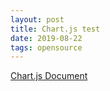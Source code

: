 ```yaml
---
layout: post
title: Chart.js test
date: 2019-08-22
tags: opensource
---
```


[Chart.js Document](https://www.chartjs.org/docs/latest/getting-started/)

<canvas id="myChart"></canvas>

<script>
require(['init'], (initTest) => {
  require(['jquery'], ($) => {
    require(['/assets/js/vendor/Chart.bundle.min.js'], function(Chart){
      $(document).ready(function(){
        var ctx = document.getElementById('myChart').getContext('2d');
        var chart = new Chart(ctx, {
            // The type of chart we want to create
            type: 'line',

            // The data for our dataset
            data: {
                labels: ['January', 'February', 'March', 'April', 'May', 'June', 'July'],
                datasets: [{
                    label: 'My First dataset',
                    backgroundColor: 'rgb(255, 99, 132)',
                    borderColor: 'rgb(255, 99, 132)',
                    data: [0, 10, 5, 2, 20, 30, 45]
                }]
            },

            // Configuration options go here
            options: {}
        });
      });//end of document ready
    });//end of chartjs
  });//end of jquery
});//end of init
</script>
